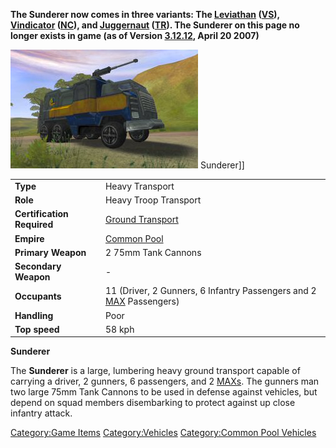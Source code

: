 **The Sunderer now comes in three variants: The
[Leviathan](/Leviathan "wikilink") ([VS](/VS "wikilink")),
[Vindicator](/Vindicator "wikilink") ([NC](/NC "wikilink")), and
[Juggernaut](/Juggernaut "wikilink") ([TR](/TR "wikilink")). The Sunderer
on this page no longer exists in game (as of Version
[3.12.12](/3.12.12 "wikilink"), April 20 2007)**

![](/images/Sunderer.jpg "fig:Sunderer.jpg") Sunderer\]\]

|                            |                                                                                       |
| -------------------------- | ------------------------------------------------------------------------------------- |
| **Type**                   | Heavy Transport                                                                       |
| **Role**                   | Heavy Troop Transport                                                                 |
| **Certification Required** | [Ground Transport](/Ground_Transport "wikilink")                                      |
| **Empire**                 | [Common Pool](/Common_Pool "wikilink")                                                |
| **Primary Weapon**         | 2 75mm Tank Cannons                                                                   |
| **Secondary Weapon**       | \-                                                                                    |
| **Occupants**              | 11 (Driver, 2 Gunners, 6 Infantry Passengers and 2 [MAX](/MAX "wikilink") Passengers) |
| **Handling**               | Poor                                                                                  |
| **Top speed**              | 58 kph                                                                                |

**Sunderer**

The **Sunderer** is a large, lumbering heavy ground transport capable of
carrying a driver, 2 gunners, 6 passengers, and 2
[MAXs](/Mechanized_Armored_Exo-Suit "wikilink"). The gunners man two
large 75mm Tank Cannons to be used in defense against vehicles, but
depend on squad members disembarking to protect against up close
infantry attack.

[Category:Game Items](/Category:Game_Items "wikilink")
[Category:Vehicles](/Category:Vehicles "wikilink") [Category:Common Pool
Vehicles](/Category:Common_Pool_Vehicles "wikilink")
